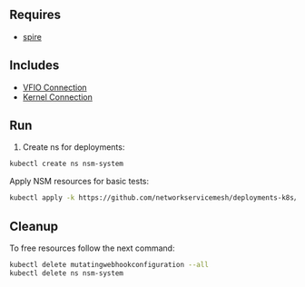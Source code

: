 ## Requires

- [spire](../spire)

## Includes

- [VFIO Connection](../use-cases/Vfio2Noop)
- [Kernel Connection](../use-cases/SriovKernel2Noop)

## Run

1. Create ns for deployments:
```bash
kubectl create ns nsm-system
```

Apply NSM resources for basic tests:
```bash
kubectl apply -k https://github.com/networkservicemesh/deployments-k8s/examples/sriov?ref=5da03ae1185d578f3c445435469956e23c296ff5
```

## Cleanup

To free resources follow the next command:
```bash
kubectl delete mutatingwebhookconfiguration --all
kubectl delete ns nsm-system
```

